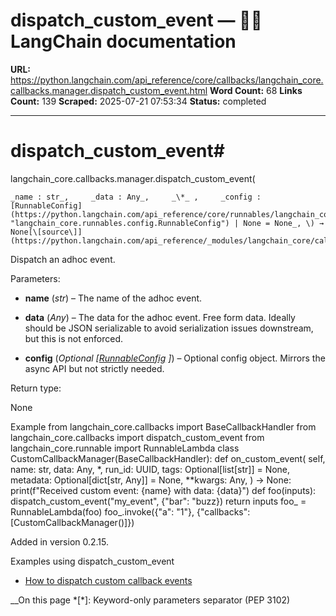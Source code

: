 # dispatch_custom_event — 🦜🔗 LangChain  documentation

**URL:** https://python.langchain.com/api_reference/core/callbacks/langchain_core.callbacks.manager.dispatch_custom_event.html
**Word Count:** 68
**Links Count:** 139
**Scraped:** 2025-07-21 07:53:34
**Status:** completed

---

# dispatch\_custom\_event\#

langchain\_core.callbacks.manager.dispatch\_custom\_event\(

    _name : str_,     _data : Any_,     _\*_ ,     _config : [RunnableConfig](https://python.langchain.com/api_reference/core/runnables/langchain_core.runnables.config.RunnableConfig.html#langchain_core.runnables.config.RunnableConfig "langchain_core.runnables.config.RunnableConfig") | None = None_, \) → None[\[source\]](https://python.langchain.com/api_reference/_modules/langchain_core/callbacks/manager.html#dispatch_custom_event)\#     

Dispatch an adhoc event.

Parameters:     

  * **name** \(_str_\) – The name of the adhoc event.

  * **data** \(_Any_\) – The data for the adhoc event. Free form data. Ideally should be JSON serializable to avoid serialization issues downstream, but this is not enforced.

  * **config** \(_Optional_ _\[_[_RunnableConfig_](https://python.langchain.com/api_reference/core/runnables/langchain_core.runnables.config.RunnableConfig.html#langchain_core.runnables.config.RunnableConfig "langchain_core.runnables.config.RunnableConfig") _\]_\) – Optional config object. Mirrors the async API but not strictly needed.

Return type:     

None

Example               from langchain_core.callbacks import BaseCallbackHandler     from langchain_core.callbacks import dispatch_custom_event     from langchain_core.runnable import RunnableLambda          class CustomCallbackManager(BaseCallbackHandler):         def on_custom_event(             self,             name: str,             data: Any,             *,             run_id: UUID,             tags: Optional[list[str]] = None,             metadata: Optional[dict[str, Any]] = None,             **kwargs: Any,         ) -> None:             print(f"Received custom event: {name} with data: {data}")          def foo(inputs):         dispatch_custom_event("my_event", {"bar": "buzz})         return inputs          foo_ = RunnableLambda(foo)     foo_.invoke({"a": "1"}, {"callbacks": [CustomCallbackManager()]})     

Added in version 0.2.15.

Examples using dispatch\_custom\_event

  * [How to dispatch custom callback events](https://python.langchain.com/docs/how_to/callbacks_custom_events/)

__On this page   *[\*]: Keyword-only parameters separator (PEP 3102)